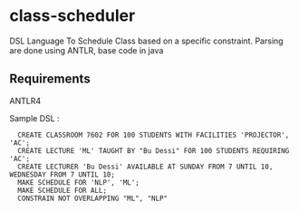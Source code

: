 # class-scheduler
DSL Language To Schedule Class based on a specific constraint. Parsing are done using ANTLR, base code in java

## Requirements
ANTLR4

Sample DSL :
```
  CREATE CLASSROOM 7602 FOR 100 STUDENTS WITH FACILITIES 'PROJECTOR', 'AC';
  CREATE LECTURE 'ML' TAUGHT BY "Bu Dessi" FOR 100 STUDENTS REQUIRING 'AC';
  CREATE LECTURER 'Bu Dessi' AVAILABLE AT SUNDAY FROM 7 UNTIL 10, WEDNESDAY FROM 7 UNTIL 10;
  MAKE SCHEDULE FOR 'NLP', 'ML';
  MAKE SCHEDULE FOR ALL;
  CONSTRAIN NOT OVERLAPPING "ML", "NLP"
```
